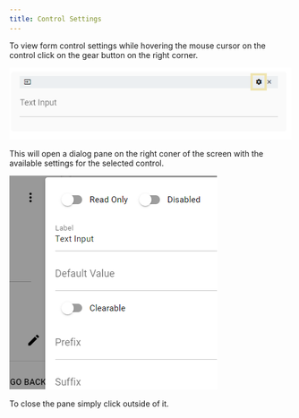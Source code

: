 ```yaml
---
title: Control Settings
---
```


To view form control settings while hovering the mouse cursor on the control click on the gear button on the right corner.

![Button Settings](../../../assets/images/button-settings.png "Button Settings")

This will open a dialog pane on the right coner of the screen with the available settings for the selected control.

![Control Pane](../../../assets/images/control-pane.png "Control Pane")

To close the pane simply click outside of it.